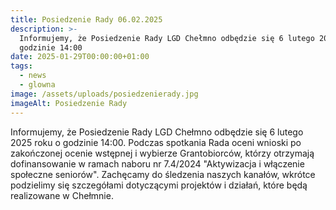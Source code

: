 ```yaml
---
title: Posiedzenie Rady 06.02.2025
description: >-
  Informujemy, że Posiedzenie Rady LGD Chełmno odbędzie się 6 lutego 2025 roku o
  godzinie 14:00
date: 2025-01-29T00:00:00+01:00
tags:
  - news
  - glowna
image: /assets/uploads/posiedzenierady.jpg
imageAlt: Posiedzenie Rady
---
```

Informujemy, że Posiedzenie Rady LGD Chełmno odbędzie się 6 lutego 2025 roku o godzinie 14:00. Podczas spotkania Rada oceni wnioski po zakończonej ocenie wstępnej i wybierze Grantobiorców, którzy otrzymają dofinansowanie w ramach naboru nr 7.4/2024 "Aktywizacja i włączenie społeczne seniorów". Zachęcamy do śledzenia naszych kanałów, wkrótce podzielimy się szczegółami dotyczącymi projektów i działań, które będą realizowane w Chełmnie.
